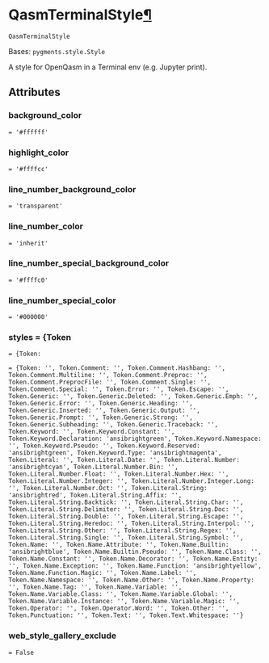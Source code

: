 # QasmTerminalStyle[¶](#qasmterminalstyle "Permalink to this headline")

<span id="undefined" />

`QasmTerminalStyle`

Bases: `pygments.style.Style`

A style for OpenQasm in a Terminal env (e.g. Jupyter print).

## Attributes

<span id="undefined" />

### background\_color

`= '#ffffff'`

<span id="undefined" />

### highlight\_color

`= '#ffffcc'`

<span id="undefined" />

### line\_number\_background\_color

`= 'transparent'`

<span id="undefined" />

### line\_number\_color

`= 'inherit'`

<span id="undefined" />

### line\_number\_special\_background\_color

`= '#ffffc0'`

<span id="undefined" />

### line\_number\_special\_color

`= '#000000'`

<span id="undefined" />

### styles = \{Token

`= {Token:`

`= {Token: '', Token.Comment: '', Token.Comment.Hashbang: '', Token.Comment.Multiline: '', Token.Comment.Preproc: '', Token.Comment.PreprocFile: '', Token.Comment.Single: '', Token.Comment.Special: '', Token.Error: '', Token.Escape: '', Token.Generic: '', Token.Generic.Deleted: '', Token.Generic.Emph: '', Token.Generic.Error: '', Token.Generic.Heading: '', Token.Generic.Inserted: '', Token.Generic.Output: '', Token.Generic.Prompt: '', Token.Generic.Strong: '', Token.Generic.Subheading: '', Token.Generic.Traceback: '', Token.Keyword: '', Token.Keyword.Constant: '', Token.Keyword.Declaration: 'ansibrightgreen', Token.Keyword.Namespace: '', Token.Keyword.Pseudo: '', Token.Keyword.Reserved: 'ansibrightgreen', Token.Keyword.Type: 'ansibrightmagenta', Token.Literal: '', Token.Literal.Date: '', Token.Literal.Number: 'ansibrightcyan', Token.Literal.Number.Bin: '', Token.Literal.Number.Float: '', Token.Literal.Number.Hex: '', Token.Literal.Number.Integer: '', Token.Literal.Number.Integer.Long: '', Token.Literal.Number.Oct: '', Token.Literal.String: 'ansibrightred', Token.Literal.String.Affix: '', Token.Literal.String.Backtick: '', Token.Literal.String.Char: '', Token.Literal.String.Delimiter: '', Token.Literal.String.Doc: '', Token.Literal.String.Double: '', Token.Literal.String.Escape: '', Token.Literal.String.Heredoc: '', Token.Literal.String.Interpol: '', Token.Literal.String.Other: '', Token.Literal.String.Regex: '', Token.Literal.String.Single: '', Token.Literal.String.Symbol: '', Token.Name: '', Token.Name.Attribute: '', Token.Name.Builtin: 'ansibrightblue', Token.Name.Builtin.Pseudo: '', Token.Name.Class: '', Token.Name.Constant: '', Token.Name.Decorator: '', Token.Name.Entity: '', Token.Name.Exception: '', Token.Name.Function: 'ansibrightyellow', Token.Name.Function.Magic: '', Token.Name.Label: '', Token.Name.Namespace: '', Token.Name.Other: '', Token.Name.Property: '', Token.Name.Tag: '', Token.Name.Variable: '', Token.Name.Variable.Class: '', Token.Name.Variable.Global: '', Token.Name.Variable.Instance: '', Token.Name.Variable.Magic: '', Token.Operator: '', Token.Operator.Word: '', Token.Other: '', Token.Punctuation: '', Token.Text: '', Token.Text.Whitespace: ''}`

<span id="undefined" />

### web\_style\_gallery\_exclude

`= False`
